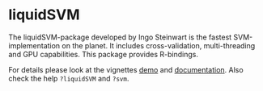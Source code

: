 # liquidSVM

The liquidSVM-package developed by Ingo Steinwart is the fastest
SVM-implementation on the planet. It includes cross-validation, multi-threading
and GPU capabilities.
This package provides R-bindings.

For details please look at the vignettes [demo](demo.html) and [documentation](documentation.html).
Also check the help `?liquidSVM` and `?svm`.
